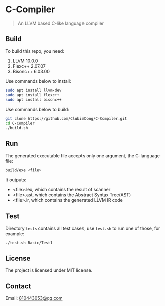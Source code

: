 # C-Compiler

> An LLVM based C-like language compiler

## Build

To build this repo, you need:
1. LLVM 10.0.0
2. Flexc++ 2.07.07
3. Bisonc++ 6.03.00

Use commands below to install:
```bash
sudo apt install llvm-dev
sudo apt install flexc++
sudo apt install bisonc++
```

Use commands below to build:
```bash
git clone https://github.com/ClubieDong/C-Compiler.git
cd C-Compiler
./build.sh
```

## Run

The generated executable file accepts only one argument, the C-language file:
```bash
build/exe <file>
```

It outputs:
* \<file\>.lex, which contains the result of scanner
* \<file\>.ast, which contains the Abstract Syntax Tree(AST)
* \<file\>.ir, which contains the generated LLVM IR code

## Test

Directory `tests` contains all test cases, use `test.sh` to run one of those, for example:
```bash
./test.sh Basic/Test1
```

## License

The project is licensed under MIT license.

## Contact

Email: 810443053@qq.com
